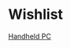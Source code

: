 # Wishlist

[Handheld PC](https://www.bestbuy.com/site/lenovo-legion-go-8-8-144hz-wqxga-gaming-handheld-amd-ryzen-z1-extreme-16gb-with-512-gb-ssd-shadow-black/6559605.p?skuId=6559605&ref=212&loc=21552056387&gad_source=1&gclid=Cj0KCQiAq-u9BhCjARIsANLj-s07GxiCkXcPvO6kARMz-XKYHWj5-_X3sEQm8Inlea9v2lGj0felzoYaAsoFEALw_wcB&gclsrc=aw.ds)
